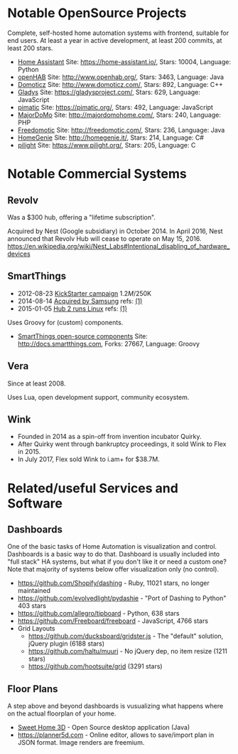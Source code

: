 # Notable OpenSource Projects

Complete, self-hosted home automation systems with frontend, suitable for
end users. At least a year in active development, at least 200 commits,
at least 200 stars.

* [Home Assistant](https://github.com/home-assistant/home-assistant) Site: https://home-assistant.io/, Stars: 10004, Language: Python
* [openHAB](https://github.com/openhab) Site: http://www.openhab.org/, Stars: 3463, Language: Java
* [Domoticz](https://github.com/domoticz/domoticz) Site: http://www.domoticz.com/, Stars: 892, Language: C++
* [Gladys](https://github.com/GladysProject/Gladys) Site: https://gladysproject.com/, Stars: 629, Language: JavaScript
* [pimatic](https://github.com/pimatic/pimatic) Site: https://pimatic.org/, Stars: 492, Language: JavaScript
* [MajorDoMo](https://github.com/sergejey/majordomo) Site: http://majordomohome.com/, Stars: 240, Language: PHP
* [Freedomotic](https://github.com/freedomotic/freedomotic) Site: http://freedomotic.com/, Stars: 236, Language: Java
* [HomeGenie](https://github.com/genielabs/HomeGenie/) Site: http://homegenie.it/, Stars: 214, Language: C#
* [pilight](https://github.com/pilight/pilight) Site: https://www.pilight.org/, Stars: 205, Language: C

# Notable Commercial Systems

## Revolv

Was a $300 hub, offering a "lifetime subscription".

Acquired by Nest (Google subsidiary) in October 2014. In April 2016, Nest
announced that Revolv Hub will cease to operate on May 15, 2016.
https://en.wikipedia.org/wiki/Nest_Labs#Intentional_disabling_of_hardware_devices


## SmartThings

* 2012-08-23 [KickStarter campaign](https://www.kickstarter.com/projects/smartthings/smartthings-make-your-world-smarter)
  $1.2M/$250K
* 2014-08-14 [Acquired by Samsung](http://www.samsung.com/us/news/23607)
  refs: [(1)](http://linuxgizmos.com/samsung-smartthings-pickup-could-mean-new-role-for-tizen/)
* 2015-01-05 [Hub 2 runs Linux](http://blog.smartthings.com/news/smartthings-updates/new-hub-sensors-optional-services-integrations/)
  refs: [(1)](http://linuxgizmos.com/gen-2-smartthings-hub-migrates-to-linux/)

Uses Groovy for (custom) components.

* [SmartThings open-source components](https://github.com/SmartThingsCommunity/SmartThingsPublic) Site: http://docs.smartthings.com, Forks: 27667, Language: Groovy


## Vera

Since at least 2008.

Uses Lua, open development support, community ecosystem.


## Wink

* Founded in 2014 as a spin-off from invention incubator Quirky.
* After Quirky went through bankruptcy proceedings, it sold Wink to Flex in 2015.
* In July 2017, Flex sold Wink to i.am+ for $38.7M.


# Related/useful Services and Software

## Dashboards

One of the basic tasks of Home Automation is visualization and control.
Dashboards is a basic way to do that. Dashboard is usually included into
"full stack" HA systems, but what if you don't like it or need a custom
one? Note that majority of systems below offer visualization only (no
control).

* https://github.com/Shopify/dashing - Ruby, 11021 stars, no longer maintained
* https://github.com/evolvedlight/pydashie - "Port of Dashing to Python" 403 stars
* https://github.com/allegro/tipboard - Python, 638 stars
* https://github.com/Freeboard/freeboard - JavaScript, 4766 stars
* Grid Layouts
  * https://github.com/ducksboard/gridster.js - The "default" solution, jQuery plugin (6188 stars)
  * https://github.com/haltu/muuri - No jQuery dep, no item resize (1211 stars)
  * https://github.com/hootsuite/grid (3291 stars)

## Floor Plans

A step above and beyond dashboards is vusualizing what happens where on the
actual floorplan of your home.

* [Sweet Home 3D](https://sourceforge.net/projects/sweethome3d/) - Open Source
  desktop application (Java)
* https://planner5d.com - Online editor, allows to save/import plan in JSON
  format. Image renders are freemium.
